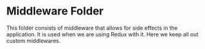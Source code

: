 # Middleware Folder

This folder consists of middleware that allows for side effects in the application. It is used when we are using Redux with it.
Here we keep all out custom middlewares.
